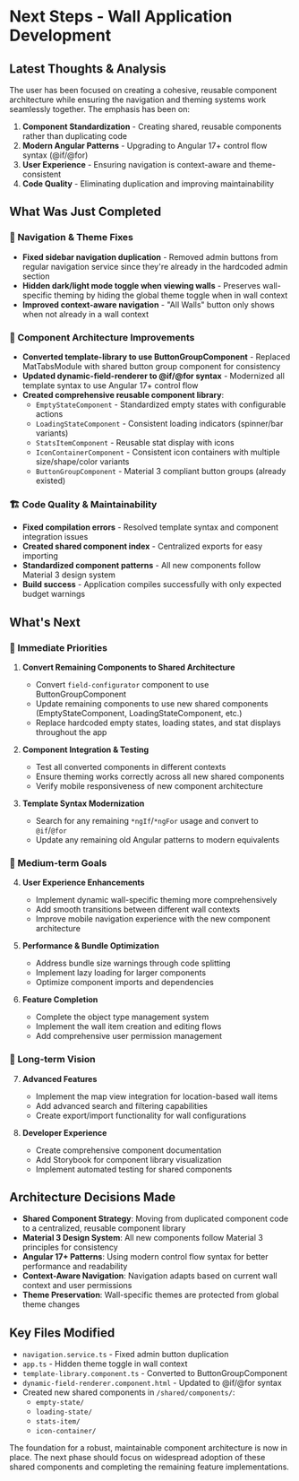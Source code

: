 # Next Steps - Wall Application Development

## Latest Thoughts & Analysis

The user has been focused on creating a cohesive, reusable component architecture while ensuring the navigation and theming systems work seamlessly together. The emphasis has been on:

1. **Component Standardization** - Creating shared, reusable components rather than duplicating code
2. **Modern Angular Patterns** - Upgrading to Angular 17+ control flow syntax (@if/@for)
3. **User Experience** - Ensuring navigation is context-aware and theme-consistent
4. **Code Quality** - Eliminating duplication and improving maintainability

## What Was Just Completed

### 🔧 Navigation & Theme Fixes
- **Fixed sidebar navigation duplication** - Removed admin buttons from regular navigation service since they're already in the hardcoded admin section
- **Hidden dark/light mode toggle when viewing walls** - Preserves wall-specific theming by hiding the global theme toggle when in wall context
- **Improved context-aware navigation** - "All Walls" button only shows when not already in a wall context

### 🧩 Component Architecture Improvements
- **Converted template-library to use ButtonGroupComponent** - Replaced MatTabsModule with shared button group component for consistency
- **Updated dynamic-field-renderer to @if/@for syntax** - Modernized all template syntax to use Angular 17+ control flow
- **Created comprehensive reusable component library**:
  - `EmptyStateComponent` - Standardized empty states with configurable actions
  - `LoadingStateComponent` - Consistent loading indicators (spinner/bar variants)
  - `StatsItemComponent` - Reusable stat display with icons
  - `IconContainerComponent` - Consistent icon containers with multiple size/shape/color variants
  - `ButtonGroupComponent` - Material 3 compliant button groups (already existed)

### 🏗️ Code Quality & Maintainability
- **Fixed compilation errors** - Resolved template syntax and component integration issues
- **Created shared component index** - Centralized exports for easy importing
- **Standardized component patterns** - All new components follow Material 3 design system
- **Build success** - Application compiles successfully with only expected budget warnings

## What's Next

### 🎯 Immediate Priorities

1. **Convert Remaining Components to Shared Architecture**
   - Convert `field-configurator` component to use ButtonGroupComponent
   - Update remaining components to use new shared components (EmptyStateComponent, LoadingStateComponent, etc.)
   - Replace hardcoded empty states, loading states, and stat displays throughout the app

2. **Component Integration & Testing**
   - Test all converted components in different contexts
   - Ensure theming works correctly across all new shared components
   - Verify mobile responsiveness of new component architecture

3. **Template Syntax Modernization**
   - Search for any remaining `*ngIf`/`*ngFor` usage and convert to `@if`/`@for`
   - Update any remaining old Angular patterns to modern equivalents

### 🚀 Medium-term Goals

4. **User Experience Enhancements**
   - Implement dynamic wall-specific theming more comprehensively
   - Add smooth transitions between different wall contexts
   - Improve mobile navigation experience with the new component architecture

5. **Performance & Bundle Optimization**
   - Address bundle size warnings through code splitting
   - Implement lazy loading for larger components
   - Optimize component imports and dependencies

6. **Feature Completion**
   - Complete the object type management system
   - Implement the wall item creation and editing flows
   - Add comprehensive user permission management

### 🔮 Long-term Vision

7. **Advanced Features**
   - Implement the map view integration for location-based wall items
   - Add advanced search and filtering capabilities
   - Create export/import functionality for wall configurations

8. **Developer Experience**
   - Create comprehensive component documentation
   - Add Storybook for component library visualization
   - Implement automated testing for shared components

## Architecture Decisions Made

- **Shared Component Strategy**: Moving from duplicated component code to a centralized, reusable component library
- **Material 3 Design System**: All new components follow Material 3 principles for consistency
- **Angular 17+ Patterns**: Using modern control flow syntax for better performance and readability
- **Context-Aware Navigation**: Navigation adapts based on current wall context and user permissions
- **Theme Preservation**: Wall-specific themes are protected from global theme changes

## Key Files Modified

- `navigation.service.ts` - Fixed admin button duplication
- `app.ts` - Hidden theme toggle in wall context
- `template-library.component.ts` - Converted to ButtonGroupComponent
- `dynamic-field-renderer.component.html` - Updated to @if/@for syntax
- Created new shared components in `/shared/components/`:
  - `empty-state/`
  - `loading-state/`
  - `stats-item/`
  - `icon-container/`

The foundation for a robust, maintainable component architecture is now in place. The next phase should focus on widespread adoption of these shared components and completing the remaining feature implementations.